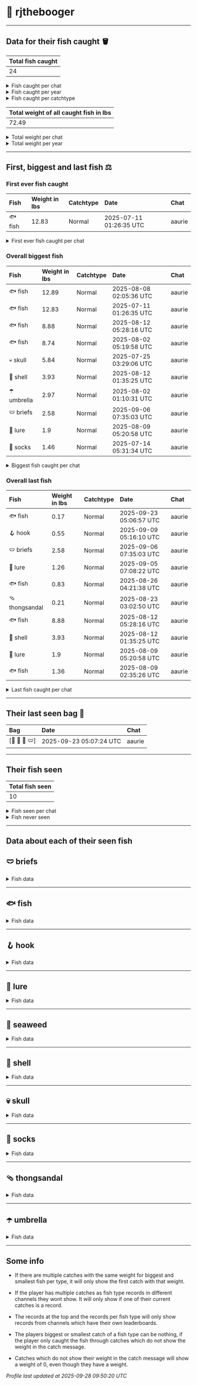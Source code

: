 # 🎣 rjthebooger



---------------

## Data for their fish caught 🪣
| Total fish caught |
|:------------------|
| 24                |

<details>
<summary>Fish caught per chat</summary>

| - | Chat   | Fish caught |
|:--|:-------|:------------|
| 1 | aaurie | 24          |

</details>

<details>
<summary>Fish caught per year</summary>

| - | Year | Count | Chat        |
|:--|:-----|:------|:------------|
| 1 | 2025 | 24    | aaurie: 24  |

</details>

<details>
<summary>Fish caught per catchtype</summary>

| - | Catchtype | Count | Chat        |
|:--|:----------|:------|:------------|
| 1 | Normal    | 24    | aaurie: 24  |

</details>

| Total weight of all caught fish in lbs |
|:---------------------------------------|
| 72.49                                  |

<details>
<summary>Total weight per chat</summary>

| - | Chat   | Total weight in lbs |
|:--|:-------|:--------------------|
| 1 | aaurie | 72.49               |

</details>

<details>
<summary>Total weight per year</summary>

| - | Year | Total weight in lbs | Chat           |
|:--|:-----|:--------------------|:---------------|
| 1 | 2025 | 72.49               | aaurie: 72.49  |

</details>

---------------

## First, biggest and last fish ⚖️
### First ever fish caught
| Fish    | Weight in lbs | Catchtype | Date                    | Chat   |
|:--------|:--------------|:----------|:------------------------|:-------|
| 🐟 fish | 12.83         | Normal    | 2025-07-11 01:26:35 UTC | aaurie |

<details>
<summary>First ever fish caught per chat</summary>

| Chat   | Fish    | Weight in lbs | Catchtype | Date                    |
|:-------|:--------|:--------------|:----------|:------------------------|
| aaurie | 🐟 fish | 12.83         | Normal    | 2025-07-11 01:26:35 UTC |

</details>

### Overall biggest fish
| Fish       | Weight in lbs | Catchtype | Date                    | Chat   |
|:-----------|:--------------|:----------|:------------------------|:-------|
| 🐟 fish    | 12.89         | Normal    | 2025-08-08 02:05:36 UTC | aaurie |
| 🐟 fish    | 12.83         | Normal    | 2025-07-11 01:26:35 UTC | aaurie |
| 🐟 fish    | 8.88          | Normal    | 2025-08-12 05:28:16 UTC | aaurie |
| 🐟 fish    | 8.74          | Normal    | 2025-08-02 05:19:58 UTC | aaurie |
| 💀 skull   | 5.84          | Normal    | 2025-07-25 03:29:06 UTC | aaurie |
| 🐚 shell   | 3.93          | Normal    | 2025-08-12 01:35:25 UTC | aaurie |
| ☂️ umbrella | 2.97          | Normal    | 2025-08-02 01:10:31 UTC | aaurie |
| 🩲 briefs  | 2.58          | Normal    | 2025-09-06 07:35:03 UTC | aaurie |
| 🎏 lure    | 1.9           | Normal    | 2025-08-09 05:20:58 UTC | aaurie |
| 🧦 socks   | 1.46          | Normal    | 2025-07-14 05:31:34 UTC | aaurie |

<details>
<summary>Biggest fish caught per chat</summary>

| Chat   | Fish    | Weight in lbs | Catchtype | Date                    |
|:-------|:--------|:--------------|:----------|:------------------------|
| aaurie | 🐟 fish | 12.89         | Normal    | 2025-08-08 02:05:36 UTC |

</details>

### Overall last fish
| Fish           | Weight in lbs | Catchtype | Date                    | Chat   |
|:---------------|:--------------|:----------|:------------------------|:-------|
| 🐟 fish        | 0.17          | Normal    | 2025-09-23 05:06:57 UTC | aaurie |
| 🪝 hook        | 0.55          | Normal    | 2025-09-09 05:16:10 UTC | aaurie |
| 🩲 briefs      | 2.58          | Normal    | 2025-09-06 07:35:03 UTC | aaurie |
| 🎏 lure        | 1.26          | Normal    | 2025-09-05 07:08:22 UTC | aaurie |
| 🐟 fish        | 0.83          | Normal    | 2025-08-26 04:21:38 UTC | aaurie |
| 🩴 thongsandal | 0.21          | Normal    | 2025-08-23 03:02:50 UTC | aaurie |
| 🐟 fish        | 8.88          | Normal    | 2025-08-12 05:28:16 UTC | aaurie |
| 🐚 shell       | 3.93          | Normal    | 2025-08-12 01:35:25 UTC | aaurie |
| 🎏 lure        | 1.9           | Normal    | 2025-08-09 05:20:58 UTC | aaurie |
| 🐟 fish        | 1.36          | Normal    | 2025-08-09 02:35:26 UTC | aaurie |

<details>
<summary>Last fish caught per chat</summary>

| Chat   | Fish    | Weight in lbs | Catchtype | Date                    |
|:-------|:--------|:--------------|:----------|:------------------------|
| aaurie | 🐟 fish | 0.17          | Normal    | 2025-09-23 05:06:57 UTC |

</details>

---------------

## Their last seen bag 🎒
| Bag           | Date                    | Chat   |
|:--------------|:------------------------|:-------|
| [🧦 🧦 🧦 🩲] | 2025-09-23 05:07:24 UTC | aaurie |

---------------

## Their fish seen
| Total fish seen |
|:----------------|
| 10              |

<details>
<summary>Fish seen per chat</summary>

| - | Chat   | Fish seen |
|:--|:-------|:----------|
| 1 | aaurie | 10        |

</details>

<details>
<summary>Fish never seen</summary>

*  8ball 🎱

*  acorn 🌰

*  ant 🐜

*  athleticshoe 👟

*  balletshoes 🩰

*  bat 🦇

*  beaver 🦫

*  bee 🐝

*  beetle 🪲

*  beveragebox 🧃

*  bilberries 🫐

*  bird 🐦

*  blackbird 🐦‍⬛

*  blackcat 🐈‍⬛

*  blowfish 🐡

*  bobber 🪀

*  bone 🦴

*  boot 👢

*  brownmushroom 🍄‍🟫

*  bubbleteacup 🧋

*  butterfly 🦋

*  cactus 🌵

*  candy 🍬

*  cannedfood 🥫

*  carpentrysaw 🪚

*  caterpillar 🐛

*  coat 🧥

*  cockroach 🪳

*  compass 🧭

*  coral 🪸

*  crab 🦀

*  cricket 🦗

*  crocodile 🐊

*  crowberries 🍇

*  crown 👑

*  cucumber 🥒

*  dagger 🗡️

*  darksunglasses 🕶️

*  dolphin 🐬

*  dragon 🐉

*  duck 🦆

*  emptynest 🪹

*  feather 🪶

*  fly 🪰

*  frog 🐸

*  gloves 🧤

*  goose 🪿

*  grass 🌾

*  icecube 🧊

*  iceskate ⛸️

*  iphone 📱

*  jar 🫙

*  jellyfish 🪼

*  kite 🪁

*  ladybug 🐞

*  leaf 🍃

*  lizard 🦎

*  lobster 🦞

*  log 🪵

*  lupine 🪻

*  malegenie 🧞‍♂

*  mapleleaf 🍁

*  mermaid 🧜‍♀️

*  moose 🫎

*  mosquito 🦟

*  mushroom 🍄

*  nestwitheggs 🪺

*  octopus 🐙

*  oildrum 🛢️

*  otter 🦦

*  owl 🦉

*  oyster 🦪

*  penguin 🐧

*  plankton 🦠

*  polarbear 🐻‍❄

*  rat 🐀

*  rock 🪨

*  rose 🌹

*  sandal 👡

*  sanddollar 🍥

*  sandwich 🥪

*  sauropod 🦕

*  scarf 🧣

*  scorpion 🦂

*  seal 🦭

*  shamrock ☘️

*  shark 🦈

*  shoppingcart 🛒

*  shrimp 🦐

*  slotmachine 🎰

*  snail 🐌

*  snake 🐍

*  spider 🕷️

*  spiderweb 🕸️

*  sponge 🧽

*  squid 🦑

*  squirrel 🐿️

*  sunflower 🌻

*  sunscreenbottle 🧴

*  swan 🦢

*  teddybear 🧸

*  tropicalfish 🐠

*  tulip 🌷

*  turtle 🐢

*  whale 🐳

*  whale2 🐋

*  wiltedflower 🥀

*  wireline 🧵

*  womanshat 👒

*  worm 🪱

*  zombie 🧟

In total 111 fish never seen
</details>

---------------

## Data about each of their seen fish

## 🩲 briefs

<details>
<summary>Fish data</summary>

| Caught in total |
|:----------------|
| 1               |

### Fish caught per chat
| 🩲 | Chat   | Fish caught |
|:---|:-------|:------------|
| 1  | aaurie | 1           |

### Fish caught per year
| 🩲 | Year | Count | Chat       |
|:---|:-----|:------|:-----------|
| 1  | 2025 | 1     | aaurie: 1  |

### Fish caught per catchtype
| 🩲 | Catchtype | Count | Chat       |
|:---|:----------|:------|:-----------|
| 1  | Normal    | 1     | aaurie: 1  |

| 🩲             | Weight in lbs | Catchtype | Date                    | Chat   |
|:---------------|:--------------|:----------|:------------------------|:-------|
| First catch    | 2.58          | Normal    | 2025-09-06 07:35:03 UTC | aaurie |
| Last catch     | 2.58          | Normal    | 2025-09-06 07:35:03 UTC | aaurie |
| Biggest catch  | 2.58          | Normal    | 2025-09-06 07:35:03 UTC | aaurie |
| Smallest catch | 2.58          | Normal    | 2025-09-06 07:35:03 UTC | aaurie |

</details>

---------------

## 🐟 fish

<details>
<summary>Fish data</summary>

| Caught in total |
|:----------------|
| 7               |

### Fish caught per chat
| 🐟 | Chat   | Fish caught |
|:---|:-------|:------------|
| 1  | aaurie | 7           |

### Fish caught per year
| 🐟 | Year | Count | Chat       |
|:---|:-----|:------|:-----------|
| 1  | 2025 | 7     | aaurie: 7  |

### Fish caught per catchtype
| 🐟 | Catchtype | Count | Chat       |
|:---|:----------|:------|:-----------|
| 1  | Normal    | 7     | aaurie: 7  |

| 🐟             | Weight in lbs | Catchtype | Date                    | Chat   |
|:---------------|:--------------|:----------|:------------------------|:-------|
| First catch    | 12.83         | Normal    | 2025-07-11 01:26:35 UTC | aaurie |
| Last catch     | 0.17          | Normal    | 2025-09-23 05:06:57 UTC | aaurie |
| Biggest catch  | 12.89         | Normal    | 2025-08-08 02:05:36 UTC | aaurie |
| Smallest catch | 0.17          | Normal    | 2025-09-23 05:06:57 UTC | aaurie |

</details>

---------------

## 🪝 hook

<details>
<summary>Fish data</summary>

| Caught in total |
|:----------------|
| 4               |

### Fish caught per chat
| 🪝 | Chat   | Fish caught |
|:---|:-------|:------------|
| 1  | aaurie | 4           |

### Fish caught per year
| 🪝 | Year | Count | Chat       |
|:---|:-----|:------|:-----------|
| 1  | 2025 | 4     | aaurie: 4  |

### Fish caught per catchtype
| 🪝 | Catchtype | Count | Chat       |
|:---|:----------|:------|:-----------|
| 1  | Normal    | 4     | aaurie: 4  |

| 🪝             | Weight in lbs | Catchtype | Date                    | Chat   |
|:---------------|:--------------|:----------|:------------------------|:-------|
| First catch    | 1.32          | Normal    | 2025-07-25 05:06:41 UTC | aaurie |
| Last catch     | 0.55          | Normal    | 2025-09-09 05:16:10 UTC | aaurie |
| Biggest catch  | 1.32          | Normal    | 2025-07-25 05:06:41 UTC | aaurie |
| Smallest catch | 0.09          | Normal    | 2025-08-05 02:56:30 UTC | aaurie |

</details>

---------------

## 🎏 lure

<details>
<summary>Fish data</summary>

| Caught in total |
|:----------------|
| 2               |

### Fish caught per chat
| 🎏 | Chat   | Fish caught |
|:---|:-------|:------------|
| 1  | aaurie | 2           |

### Fish caught per year
| 🎏 | Year | Count | Chat       |
|:---|:-----|:------|:-----------|
| 1  | 2025 | 2     | aaurie: 2  |

### Fish caught per catchtype
| 🎏 | Catchtype | Count | Chat       |
|:---|:----------|:------|:-----------|
| 1  | Normal    | 2     | aaurie: 2  |

| 🎏             | Weight in lbs | Catchtype | Date                    | Chat   |
|:---------------|:--------------|:----------|:------------------------|:-------|
| First catch    | 1.9           | Normal    | 2025-08-09 05:20:58 UTC | aaurie |
| Last catch     | 1.26          | Normal    | 2025-09-05 07:08:22 UTC | aaurie |
| Biggest catch  | 1.9           | Normal    | 2025-08-09 05:20:58 UTC | aaurie |
| Smallest catch | 1.26          | Normal    | 2025-09-05 07:08:22 UTC | aaurie |

</details>

---------------

## 🌿 seaweed

<details>
<summary>Fish data</summary>

| Caught in total |
|:----------------|
| 3               |

### Fish caught per chat
| 🌿 | Chat   | Fish caught |
|:---|:-------|:------------|
| 1  | aaurie | 3           |

### Fish caught per year
| 🌿 | Year | Count | Chat       |
|:---|:-----|:------|:-----------|
| 1  | 2025 | 3     | aaurie: 3  |

### Fish caught per catchtype
| 🌿 | Catchtype | Count | Chat       |
|:---|:----------|:------|:-----------|
| 1  | Normal    | 3     | aaurie: 3  |

| 🌿             | Weight in lbs | Catchtype | Date                    | Chat   |
|:---------------|:--------------|:----------|:------------------------|:-------|
| First catch    | 0.44          | Normal    | 2025-07-21 02:36:20 UTC | aaurie |
| Last catch     | 0.95          | Normal    | 2025-08-08 04:42:40 UTC | aaurie |
| Biggest catch  | 0.95          | Normal    | 2025-08-08 04:42:40 UTC | aaurie |
| Smallest catch | 0.44          | Normal    | 2025-07-21 02:36:20 UTC | aaurie |

</details>

---------------

## 🐚 shell

<details>
<summary>Fish data</summary>

| Caught in total |
|:----------------|
| 2               |

### Fish caught per chat
| 🐚 | Chat   | Fish caught |
|:---|:-------|:------------|
| 1  | aaurie | 2           |

### Fish caught per year
| 🐚 | Year | Count | Chat       |
|:---|:-----|:------|:-----------|
| 1  | 2025 | 2     | aaurie: 2  |

### Fish caught per catchtype
| 🐚 | Catchtype | Count | Chat       |
|:---|:----------|:------|:-----------|
| 1  | Normal    | 2     | aaurie: 2  |

| 🐚             | Weight in lbs | Catchtype | Date                    | Chat   |
|:---------------|:--------------|:----------|:------------------------|:-------|
| First catch    | 1.17          | Normal    | 2025-07-29 04:10:19 UTC | aaurie |
| Last catch     | 3.93          | Normal    | 2025-08-12 01:35:25 UTC | aaurie |
| Biggest catch  | 3.93          | Normal    | 2025-08-12 01:35:25 UTC | aaurie |
| Smallest catch | 1.17          | Normal    | 2025-07-29 04:10:19 UTC | aaurie |

</details>

---------------

## 💀 skull

<details>
<summary>Fish data</summary>

| Caught in total |
|:----------------|
| 1               |

### Fish caught per chat
| 💀 | Chat   | Fish caught |
|:---|:-------|:------------|
| 1  | aaurie | 1           |

### Fish caught per year
| 💀 | Year | Count | Chat       |
|:---|:-----|:------|:-----------|
| 1  | 2025 | 1     | aaurie: 1  |

### Fish caught per catchtype
| 💀 | Catchtype | Count | Chat       |
|:---|:----------|:------|:-----------|
| 1  | Normal    | 1     | aaurie: 1  |

| 💀             | Weight in lbs | Catchtype | Date                    | Chat   |
|:---------------|:--------------|:----------|:------------------------|:-------|
| First catch    | 5.84          | Normal    | 2025-07-25 03:29:06 UTC | aaurie |
| Last catch     | 5.84          | Normal    | 2025-07-25 03:29:06 UTC | aaurie |
| Biggest catch  | 5.84          | Normal    | 2025-07-25 03:29:06 UTC | aaurie |
| Smallest catch | 5.84          | Normal    | 2025-07-25 03:29:06 UTC | aaurie |

</details>

---------------

## 🧦 socks

<details>
<summary>Fish data</summary>

| Caught in total |
|:----------------|
| 1               |

### Fish caught per chat
| 🧦 | Chat   | Fish caught |
|:---|:-------|:------------|
| 1  | aaurie | 1           |

### Fish caught per year
| 🧦 | Year | Count | Chat       |
|:---|:-----|:------|:-----------|
| 1  | 2025 | 1     | aaurie: 1  |

### Fish caught per catchtype
| 🧦 | Catchtype | Count | Chat       |
|:---|:----------|:------|:-----------|
| 1  | Normal    | 1     | aaurie: 1  |

| 🧦             | Weight in lbs | Catchtype | Date                    | Chat   |
|:---------------|:--------------|:----------|:------------------------|:-------|
| First catch    | 1.46          | Normal    | 2025-07-14 05:31:34 UTC | aaurie |
| Last catch     | 1.46          | Normal    | 2025-07-14 05:31:34 UTC | aaurie |
| Biggest catch  | 1.46          | Normal    | 2025-07-14 05:31:34 UTC | aaurie |
| Smallest catch | 1.46          | Normal    | 2025-07-14 05:31:34 UTC | aaurie |

</details>

---------------

## 🩴 thongsandal

<details>
<summary>Fish data</summary>

| Caught in total |
|:----------------|
| 2               |

### Fish caught per chat
| 🩴 | Chat   | Fish caught |
|:---|:-------|:------------|
| 1  | aaurie | 2           |

### Fish caught per year
| 🩴 | Year | Count | Chat       |
|:---|:-----|:------|:-----------|
| 1  | 2025 | 2     | aaurie: 2  |

### Fish caught per catchtype
| 🩴 | Catchtype | Count | Chat       |
|:---|:----------|:------|:-----------|
| 1  | Normal    | 2     | aaurie: 2  |

| 🩴             | Weight in lbs | Catchtype | Date                    | Chat   |
|:---------------|:--------------|:----------|:------------------------|:-------|
| First catch    | 0.35          | Normal    | 2025-08-02 03:51:34 UTC | aaurie |
| Last catch     | 0.21          | Normal    | 2025-08-23 03:02:50 UTC | aaurie |
| Biggest catch  | 0.35          | Normal    | 2025-08-02 03:51:34 UTC | aaurie |
| Smallest catch | 0.21          | Normal    | 2025-08-23 03:02:50 UTC | aaurie |

</details>

---------------

## ☂️ umbrella

<details>
<summary>Fish data</summary>

| Caught in total |
|:----------------|
| 1               |

### Fish caught per chat
| ☂️ | Chat   | Fish caught |
|:--|:-------|:------------|
| 1 | aaurie | 1           |

### Fish caught per year
| ☂️ | Year | Count | Chat       |
|:--|:-----|:------|:-----------|
| 1 | 2025 | 1     | aaurie: 1  |

### Fish caught per catchtype
| ☂️ | Catchtype | Count | Chat       |
|:--|:----------|:------|:-----------|
| 1 | Normal    | 1     | aaurie: 1  |

| ☂️              | Weight in lbs | Catchtype | Date                    | Chat   |
|:---------------|:--------------|:----------|:------------------------|:-------|
| First catch    | 2.97          | Normal    | 2025-08-02 01:10:31 UTC | aaurie |
| Last catch     | 2.97          | Normal    | 2025-08-02 01:10:31 UTC | aaurie |
| Biggest catch  | 2.97          | Normal    | 2025-08-02 01:10:31 UTC | aaurie |
| Smallest catch | 2.97          | Normal    | 2025-08-02 01:10:31 UTC | aaurie |

</details>

---------------
## Some info

*  If there are multiple catches with the same weight for biggest and smallest fish per type, it will only show the first catch with that weight.

*  If the player has multiple catches as fish type records in different channels they wont show. It will only show if one of their current catches is a record.

*  The records at the top and the records per fish type will only show records from channels which have their own leaderboards.

*  The players biggest or smallest catch of a fish type can be nothing, if the player only caught the fish through catches which do not show the weight in the catch message.

*  Catches which do not show their weight in the catch message will show a weight of 0, even though they have a weight.

_Profile last updated at 2025-09-28 09:50:20 UTC_
